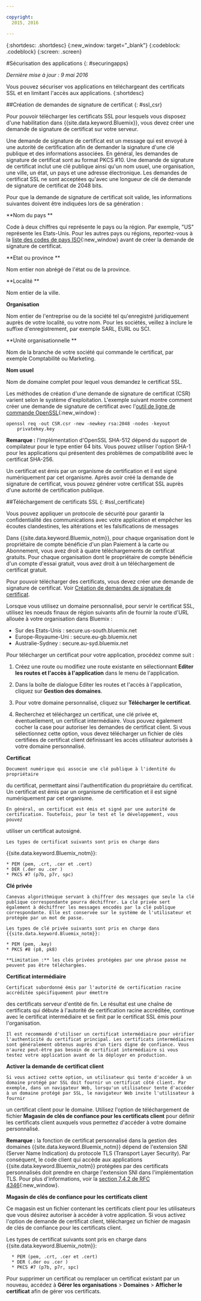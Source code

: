 ```yaml
---

copyright:
  2015, 2016

---
```



{:shortdesc: .shortdesc}
{:new_window: target="_blank"}
{:codeblock: .codeblock}
{:screen: .screen}

#Sécurisation des applications
{: #securingapps}

*Dernière mise à jour : 9 mai 2016*

Vous pouvez sécuriser vos applications en téléchargeant des certificats SSL et en limitant l'accès aux applications.
{:shortdesc}

##Création de demandes de signature de certificat
{: #ssl_csr}

Pour pouvoir télécharger les certificats SSL pour lesquels vous disposez d'une habilitation dans {{site.data.keyword.Bluemix}}, vous devez créer une demande de signature
de certificat sur votre serveur.

Une demande de signature de certificat est un message qui est envoyé à une autorité de certification afin de demander la signature d'une clé
publique et des informations associées. En général, les demandes de signature de certificat sont au format PKCS #10. Une demande de signature de
certificat inclut une clé publique ainsi qu'un nom usuel, une organisation, une ville, un état, un pays et une adresse électronique. Les demandes de
certificat SSL ne sont acceptées qu'avec une longueur de clé de demande de signature de certificat de 2048 bits.

Pour que la demande de signature de certificat soit valide, les informations suivantes doivent être indiquées lors de sa génération :

**Nom du pays **
  
  Code à deux chiffres qui représente le pays ou la région. Par exemple, "US" représente les Etats-Unis. Pour les autres pays ou régions, reportez-vous
à la [liste des codes de pays ISO](https://www.iso.org/obp/ui/#search){:new_window} avant de créer la demande de
signature de certificat.
  
**Etat ou province **

  Nom entier non abrégé de l'état ou de la province.

**Localité **

  Nom entier de la ville.
  
**Organisation**

  Nom entier de l'entreprise ou de la société tel qu'enregistré juridiquement auprès de votre localité, ou votre nom. Pour les sociétés, veillez à inclure le suffixe d'enregistrement, par exemple SARL, EURL ou SCI.
  
**Unité organisationnelle **

  Nom de la branche de votre société qui commande le certificat, par exemple Comptabilité ou Marketing.
  
**Nom usuel**

  Nom de domaine complet pour lequel vous demandez le certificat SSL.
  
Les méthodes de création d'une demande de signature de certificat (CSR) varient selon le système d'exploitation. L'exemple suivant montre comment
créer une demande de signature de certificat avec l'[outil de ligne de commande OpenSSL](http://www.openssl.org/){:new_window} :

```
openssl req -out CSR.csr -new -newkey rsa:2048 -nodes -keyout
    privatekey.key
```

**Remarque :** l'implémentation d'OpenSSL SHA-512 dépend du support de compilateur pour le type entier 64 bits. Vous pouvez utiliser
l'option SHA-1 pour les applications qui présentent des problèmes de compatibilité avec le certificat SHA-256.

Un certificat est émis par un organisme de certification et il est signé numériquement par cet organisme. Après avoir créé la demande de signature de certificat, vous pouvez générer votre certificat SSL auprès d'une autorité de certification publique. 

##Téléchargement de certificats SSL
{: #ssl_certificate}

Vous pouvez appliquer un protocole de sécurité pour garantir la confidentialité des communications avec votre
application et empêcher les écoutes clandestines, les altérations et les falsifications de messages

Dans {{site.data.keyword.Bluemix_notm}}, pour chaque organisation dont le propriétaire de compte bénéficie
d'un plan Paiement à la carte ou Abonnement, vous avez droit à quatre téléchargements de certificat gratuits. Pour chaque organisation dont le propriétaire de compte bénéficie d'un compte d'essai gratuit, vous avez droit à un téléchargement de certificat gratuit.

Pour
pouvoir télécharger des certificats, vous devez créer une demande de signature de certificat. Voir [Création de demandes de signature de certificat](#ssl_csr).

Lorsque vous utilisez un domaine personnalisé, pour servir le certificat SSL, utilisez les noeuds finaux de région suivants afin de fournir la route
d'URL allouée à votre organisation dans Bluemix :


  * Sur des Etats-Unis : secure.us-south.bluemix.net 
  * Europe-Royaume-Uni : secure.eu-gb.bluemix.net
  * Australie-Sydney : secure.au-syd.bluemix.net 


Pour télécharger un certificat pour votre application, procédez comme suit :

1. Créez une route ou modifiez une route existante en sélectionnant **Editer les routes et l'accès à l'application** dans le menu de l'application.

2. Dans la boîte de dialogue Editer les routes et l'accès à l'application, cliquez sur **Gestion des domaines**.

3. Pour votre domaine personnalisé, cliquez sur **Télécharger le certificat**.

4. Recherchez et téléchargez un certificat, une clé privée et, éventuellement, un certificat intermédiaire. Vous pouvez également cocher la case pour
autoriser les demandes de certificat client. Si vous sélectionnez cette option, vous devez télécharger un fichier de clés certifiées de certificat
client définissant les accès utilisateur autorisés à votre domaine personnalisé.

  **Certificat**
    
    Document numérique qui associe une clé publique à l'identité du propriétaire
du certificat, permettant ainsi l'authentification du propriétaire du certificat. Un certificat est émis par un organisme de certification et il est signé numériquement par cet organisme.
    
    En général, un certificat est émis et signé par une autorité de certification. Toutefois, pour le test et le développement, vous pouvez
utiliser un certificat autosigné. 
    
    Les types de certificat suivants sont pris en charge dans
{{site.data.keyword.Bluemix_notm}}:

	* PEM (pem, .crt, .cer et .cert)
	* DER (.der ou .cer )
	* PKCS #7 (p7b, p7r, spc)
	  
  **Clé privée**
  
    Canevas algorithmique servant à chiffrer des messages que seule la clé publique correspondante pourra déchiffrer. La clé privée sert également à déchiffrer les messages encodés par la clé publique correspondante. Elle est conservée sur le système de l'utilisateur et protégée par un mot de passe.
    
    Les types de clé privée suivants sont pris en charge dans {{site.data.keyword.Bluemix_notm}}:
    
    * PEM (pem, .key)
    * PKCS #8 (p8, pk8)
    
    **Limitation :** les clés privées protégées par une phrase passe ne peuvent pas être téléchargées.
    
  **Certificat intermédiaire**
  
    Certificat subordonné émis par l'autorité de certification racine accréditée spécifiquement pour émettre
des certificats serveur d'entité de
fin. Le
résultat est une chaîne de certificats qui débute à l'autorité de certification racine accréditée, continue avec le certificat intermédiaire et se finit par
le
certificat SSL émis pour l'organisation.
    
    Il est recommandé d'utiliser un certificat intermédiaire pour vérifier l'authenticité du certificat principal. Les certificats intermédiaires sont généralement obtenus auprès d'un tiers digne de confiance. Vous n'aurez peut-être pas besoin de certificat intermédiaire si vous testez votre application avant de la déployer en production.
  
  **Activer la demande de certificat client**
  
    Si vous activez cette option, un utilisateur qui tente d'accéder à un domaine protégé par SSL doit fournir un certificat côté client. Par exemple, dans un navigateur Web, lorsqu'un utilisateur tente d'accéder à un domaine protégé par SSL, le navigateur Web invite l'utilisateur à fournir
un certificat client pour le domaine. Utilisez l'option de téléchargement de fichier **Magasin de clés de confiance pour les certificats client**
pour définir les certificats client auxquels vous permettez d'accéder à votre domaine personnalisé.
  
  **Remarque :** la fonction de certificat personnalisé dans la gestion des domaines {{site.data.keyword.Bluemix_notm}}
dépend de l'extension SNI (Server
Name Indication) du protocole TLS (Transport Layer Security). Par conséquent, le code client qui accède aux applications
{{site.data.keyword.Bluemix_notm}} protégées par des certificats personnalisés doit prendre en charge
l'extension SNI dans l'implémentation TLS. Pour plus d'informations, voir la
[section 7.4.2 de RFC
4346](http://tools.ietf.org/html/rfc4346#section-7.4.2){:new_window}.

  **Magasin de clés de confiance pour les certificats client**
  
  Ce magasin est un fichier contenant les certificats client pour les utilisateurs que vous désirez autoriser à accéder à votre application. Si vous activez
l'option de demande de certificat client, téléchargez un fichier de magasin de clés de confiance pour les certificats client. 
  
   Les types de certificat suivants sont pris en charge dans
{{site.data.keyword.Bluemix_notm}}:
    
      * PEM (pem, .crt, .cer et .cert)
	  * DER (.der ou .cer )
      * PKCS #7 (p7b, p7r, spc)

Pour supprimer un certificat ou remplacer un certificat existant par un nouveau, accédez à **Gérer les organisations** > **Domaines** > **Afficher le certificat** afin de gérer vos certificats.

